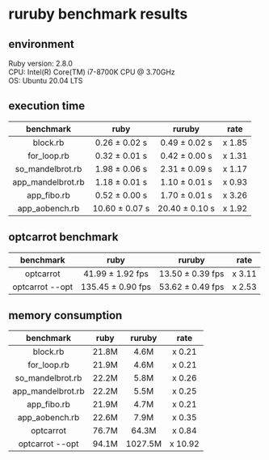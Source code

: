 # ruruby benchmark results

## environment

Ruby version: 2.8.0  
CPU: Intel(R) Core(TM) i7-8700K CPU @ 3.70GHz  
OS: Ubuntu 20.04 LTS  

## execution time

|benchmark|ruby|ruruby|rate|
|:-----------:|:--------:|:---------:|:-------:|
| block.rb | 0.26 ± 0.02 s | 0.49 ± 0.02 s | x 1.85 |
| for_loop.rb | 0.32 ± 0.01 s | 0.42 ± 0.00 s | x 1.31 |
| so_mandelbrot.rb | 1.98 ± 0.06 s | 2.31 ± 0.09 s | x 1.17 |
| app_mandelbrot.rb | 1.18 ± 0.01 s | 1.10 ± 0.01 s | x 0.93 |
| app_fibo.rb | 0.52 ± 0.00 s | 1.70 ± 0.01 s | x 3.26 |
| app_aobench.rb | 10.60 ± 0.07 s | 20.40 ± 0.10 s | x 1.92 |

## optcarrot benchmark

|benchmark|ruby|ruruby|rate|
|:-----------:|:--------:|:---------:|:-------:|
| optcarrot  | 41.99 ± 1.92 fps | 13.50 ± 0.39 fps | x 3.11 |
| optcarrot --opt | 135.45 ± 0.90 fps | 53.62 ± 0.49 fps | x 2.53 |

## memory consumption

|benchmark|ruby|ruruby|rate|
|:-----------:|:--------:|:---------:|:-------:|
| block.rb | 21.8M | 4.6M | x 0.21 |
| for_loop.rb | 21.9M | 4.6M | x 0.21 |
| so_mandelbrot.rb | 22.2M | 5.8M | x 0.26 |
| app_mandelbrot.rb | 22.2M | 5.5M | x 0.25 |
| app_fibo.rb | 21.9M | 4.7M | x 0.21 |
| app_aobench.rb | 22.6M | 7.9M | x 0.35 |
| optcarrot  | 76.7M | 64.3M | x 0.84 |
| optcarrot --opt | 94.1M | 1027.5M | x 10.92 |
